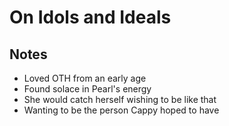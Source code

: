 
# On Idols and Ideals


## Notes

 - Loved OTH from an early age
 - Found solace in Pearl's energy
 - She would catch herself wishing to be like that
 - Wanting to be the person Cappy hoped to have
